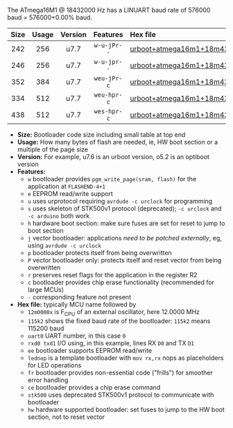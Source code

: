 The ATmega16M1 @ 18432000 Hz has a LINUART baud rate of 576000 baud = 576000+0.00% baud.

|Size|Usage|Version|Features|Hex file|
|:-:|:-:|:-:|:-:|:--|
|242|256|u7.7|`w-u-jPr--`|[urboot+atmega16m1+18m4320x++576k0_uart0_rxd4_txd3_lednop.hex](https://raw.githubusercontent.com/stefanrueger/urboot.hex/main/mcus/atmega16m1/external_oscillator/fcpu+18m4320_Hz/br++576k0_bps/urboot+atmega16m1+18m4320x++576k0_uart0_rxd4_txd3_lednop.hex)|
|246|256|u7.7|`w-u-jpr--`|[urboot+atmega16m1+18m4320x++576k0_uart0_rxd4_txd3_lednop_fr.hex](https://raw.githubusercontent.com/stefanrueger/urboot.hex/main/mcus/atmega16m1/external_oscillator/fcpu+18m4320_Hz/br++576k0_bps/urboot+atmega16m1+18m4320x++576k0_uart0_rxd4_txd3_lednop_fr.hex)|
|352|384|u7.7|`weu-jPr-c`|[urboot+atmega16m1+18m4320x++576k0_uart0_rxd4_txd3_ee_lednop_fr_ce.hex](https://raw.githubusercontent.com/stefanrueger/urboot.hex/main/mcus/atmega16m1/external_oscillator/fcpu+18m4320_Hz/br++576k0_bps/urboot+atmega16m1+18m4320x++576k0_uart0_rxd4_txd3_ee_lednop_fr_ce.hex)|
|334|512|u7.7|`weu-hpr-c`|[urboot+atmega16m1+18m4320x++576k0_uart0_rxd4_txd3_ee_lednop_fr_ce_hw.hex](https://raw.githubusercontent.com/stefanrueger/urboot.hex/main/mcus/atmega16m1/external_oscillator/fcpu+18m4320_Hz/br++576k0_bps/urboot+atmega16m1+18m4320x++576k0_uart0_rxd4_txd3_ee_lednop_fr_ce_hw.hex)|
|438|512|u7.7|`wes-hpr-c`|[urboot+atmega16m1+18m4320x++576k0_uart0_rxd4_txd3_ee_lednop_fr_ce_stk500_hw.hex](https://raw.githubusercontent.com/stefanrueger/urboot.hex/main/mcus/atmega16m1/external_oscillator/fcpu+18m4320_Hz/br++576k0_bps/urboot+atmega16m1+18m4320x++576k0_uart0_rxd4_txd3_ee_lednop_fr_ce_stk500_hw.hex)|

- **Size:** Bootloader code size including small table at top end
- **Usage:** How many bytes of flash are needed, ie, HW boot section or a multiple of the page size
- **Version:** For example, u7.6 is an urboot version, o5.2 is an optiboot version
- **Features:**
  + `w` bootloader provides `pgm_write_page(sram, flash)` for the application at `FLASHEND-4+1`
  + `e` EEPROM read/write support
  + `u` uses urprotocol requiring `avrdude -c urclock` for programming
  + `s` uses skeleton of STK500v1 protocol (deprecated); `-c urclock` and `-c arduino` both work
  + `h` hardware boot section: make sure fuses are set for reset to jump to boot section
  + `j` vector bootloader: applications *need to be patched externally*, eg, using `avrdude -c urclock`
  + `p` bootloader protects itself from being overwritten
  + `P` vector bootloader only: protects itself and reset vector from being overwritten
  + `r` preserves reset flags for the application in the register R2
  + `c` bootloader provides chip erase functionality (recommended for large MCUs)
  + `-` corresponding feature not present
- **Hex file:** typically MCU name followed by
  + `12m0000x` is F<sub>CPU</sub> of an external oscillator, here 12.0000 MHz
  + `115k2` shows the fixed baud rate of the bootloader: `115k2` means 115200 baud
  + `uart0` UART number, in this case `0`
  + `rxd0 txd1` I/O using, in this example, lines RX `D0` and TX `D1`
  + `ee` bootloader supports EEPROM read/write
  + `lednop` is a template bootloader with `mov rx,rx` nops as placeholders for LED operations
  + `fr` bootloader provides non-essential code ("frills") for smoother error handling
  + `ce` bootloader provides a chip erase command
  + `stk500` uses deprecated STK500v1 protocol to communicate with bootloader
  + `hw` hardware supported bootloader: set fuses to jump to the HW boot section, not to reset vector
